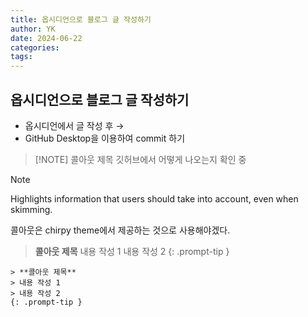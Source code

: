 ```yaml
---
title: 옵시디언으로 블로그 글 작성하기
author: YK
date: 2024-06-22
categories: 
tags:
---
```

## 옵시디언으로 블로그 글 작성하기
- 옵시디언에서 글 작성 후 → 
- GitHub Desktop을 이용하여 commit 하기


> [!NOTE] 콜아웃 제목
> 깃허브에서 어떻게 나오는지 확인 중

> [!NOTE]  
> Highlights information that users should take into account, even when skimming.

콜아웃은 chirpy theme에서 제공하는 것으로 사용해야겠다.

> **콜아웃 제목**
> 내용 작성 1
> 내용 작성 2
{: .prompt-tip } 

```
> **콜아웃 제목**
> 내용 작성 1
> 내용 작성 2
{: .prompt-tip } 
```

